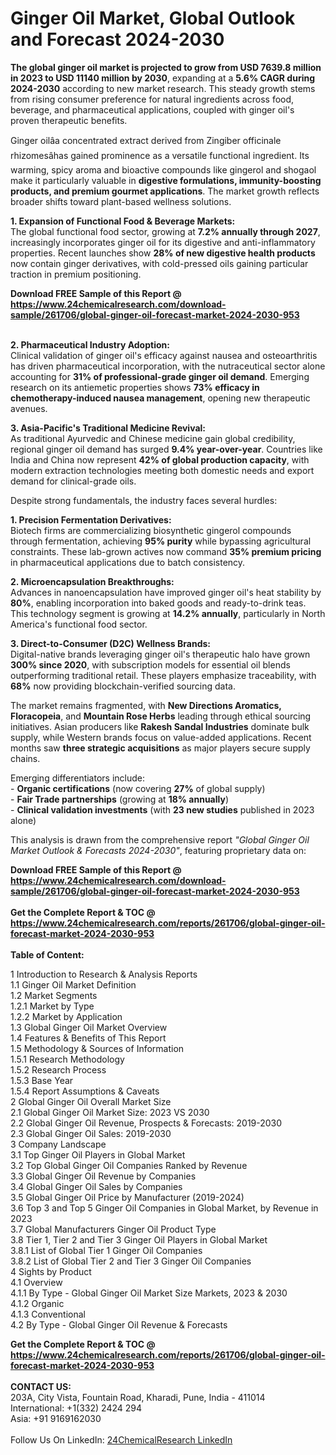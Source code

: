 <h1>Ginger Oil Market, Global Outlook and Forecast 2024-2030</h1><p><strong>The global ginger oil market is projected to grow from USD 7639.8 million in 2023 to USD 11140 million by 2030</strong>, expanding at a <strong>5.6% CAGR during 2024-2030</strong> according to new market research. This steady growth stems from rising consumer preference for natural ingredients across food, beverage, and pharmaceutical applications, coupled with ginger oil's proven therapeutic benefits.</p><p>Ginger oilâa concentrated extract derived from Zingiber officinale rhizomesâhas gained prominence as a versatile functional ingredient. Its warming, spicy aroma and bioactive compounds like gingerol and shogaol make it particularly valuable in <strong>digestive formulations, immunity-boosting products, and premium gourmet applications</strong>. The market growth reflects broader shifts toward plant-based wellness solutions.</p><p><strong>1. Expansion of Functional Food &amp; Beverage Markets:</strong><br>
The global functional food sector, growing at <strong>7.2% annually through 2027</strong>, increasingly incorporates ginger oil for its digestive and anti-inflammatory properties. Recent launches show <strong>28% of new digestive health products</strong> now contain ginger derivatives, with cold-pressed oils gaining particular traction in premium positioning.</p><div><b>Download FREE Sample of this Report @ 
            <a href="https://www.24chemicalresearch.com/download-sample/261706/global-ginger-oil-forecast-market-2024-2030-953">
            https://www.24chemicalresearch.com/download-sample/261706/global-ginger-oil-forecast-market-2024-2030-953</a></b></div><br><p><strong>2. Pharmaceutical Industry Adoption:</strong><br>
Clinical validation of ginger oil's efficacy against nausea and osteoarthritis has driven pharmaceutical incorporation, with the nutraceutical sector alone accounting for <strong>31% of professional-grade ginger oil demand</strong>. Emerging research on its antiemetic properties shows <strong>73% efficacy in chemotherapy-induced nausea management</strong>, opening new therapeutic avenues.</p><p><strong>3. Asia-Pacific's Traditional Medicine Revival:</strong><br>
As traditional Ayurvedic and Chinese medicine gain global credibility, regional ginger oil demand has surged <strong>9.4% year-over-year</strong>. Countries like India and China now represent <strong>42% of global production capacity</strong>, with modern extraction technologies meeting both domestic needs and export demand for clinical-grade oils.</p><p>Despite strong fundamentals, the industry faces several hurdles:</p><p><strong>1. Precision Fermentation Derivatives:</strong><br>
Biotech firms are commercializing biosynthetic gingerol compounds through fermentation, achieving <strong>95% purity</strong> while bypassing agricultural constraints. These lab-grown actives now command <strong>35% premium pricing</strong> in pharmaceutical applications due to batch consistency.</p><p><strong>2. Microencapsulation Breakthroughs:</strong><br>
Advances in nanoencapsulation have improved ginger oil's heat stability by <strong>80%</strong>, enabling incorporation into baked goods and ready-to-drink teas. This technology segment is growing at <strong>14.2% annually</strong>, particularly in North America's functional food sector.</p><p><strong>3. Direct-to-Consumer (D2C) Wellness Brands:</strong><br>
Digital-native brands leveraging ginger oil's therapeutic halo have grown <strong>300% since 2020</strong>, with subscription models for essential oil blends outperforming traditional retail. These players emphasize traceability, with <strong>68%</strong> now providing blockchain-verified sourcing data.</p><p>The market remains fragmented, with <strong>New Directions Aromatics, Floracopeia</strong>, and <strong>Mountain Rose Herbs</strong> leading through ethical sourcing initiatives. Asian producers like <strong>Rakesh Sandal Industries</strong> dominate bulk supply, while Western brands focus on value-added applications. Recent months saw <strong>three strategic acquisitions</strong> as major players secure supply chains.</p><p>Emerging differentiators include:
<br>- <strong>Organic certifications</strong> (now covering <strong>27%</strong> of global supply)
<br>- <strong>Fair Trade partnerships</strong> (growing at <strong>18% annually</strong>)
<br>- <strong>Clinical validation investments</strong> (with <strong>23 new studies</strong> published in 2023 alone)</p><p>This analysis is drawn from the comprehensive report <em>"Global Ginger Oil Market Outlook &amp; Forecasts 2024-2030"</em>, featuring proprietary data on:</p><div><b>Download FREE Sample of this Report @ 
            <a href="https://www.24chemicalresearch.com/download-sample/261706/global-ginger-oil-forecast-market-2024-2030-953">
            https://www.24chemicalresearch.com/download-sample/261706/global-ginger-oil-forecast-market-2024-2030-953</a></b></div><br><div><b>Get the Complete Report & TOC @ 
            <a href="https://www.24chemicalresearch.com/reports/261706/global-ginger-oil-forecast-market-2024-2030-953">
            https://www.24chemicalresearch.com/reports/261706/global-ginger-oil-forecast-market-2024-2030-953</a></b></div><br>
            <b>Table of Content:</b><p>1 Introduction to Research & Analysis Reports<br />
    1.1 Ginger Oil Market Definition<br />
    1.2 Market Segments<br />
        1.2.1 Market by Type<br />
        1.2.2 Market by Application<br />
    1.3 Global Ginger Oil Market Overview<br />
    1.4 Features & Benefits of This Report<br />
    1.5 Methodology & Sources of Information<br />
        1.5.1 Research Methodology<br />
        1.5.2 Research Process<br />
        1.5.3 Base Year<br />
        1.5.4 Report Assumptions & Caveats<br />
2 Global Ginger Oil Overall Market Size<br />
    2.1 Global Ginger Oil Market Size: 2023 VS 2030<br />
    2.2 Global Ginger Oil Revenue, Prospects & Forecasts: 2019-2030<br />
    2.3 Global Ginger Oil Sales: 2019-2030<br />
3 Company Landscape<br />
    3.1 Top Ginger Oil Players in Global Market<br />
    3.2 Top Global Ginger Oil Companies Ranked by Revenue<br />
    3.3 Global Ginger Oil Revenue by Companies<br />
    3.4 Global Ginger Oil Sales by Companies<br />
    3.5 Global Ginger Oil Price by Manufacturer (2019-2024)<br />
    3.6 Top 3 and Top 5 Ginger Oil Companies in Global Market, by Revenue in 2023<br />
    3.7 Global Manufacturers Ginger Oil Product Type<br />
    3.8 Tier 1, Tier 2 and Tier 3 Ginger Oil Players in Global Market<br />
        3.8.1 List of Global Tier 1 Ginger Oil Companies<br />
        3.8.2 List of Global Tier 2 and Tier 3 Ginger Oil Companies<br />
4 Sights by Product<br />
    4.1 Overview<br />
        4.1.1 By Type - Global Ginger Oil Market Size Markets, 2023 & 2030<br />
        4.1.2 Organic<br />
        4.1.3 Conventional<br />
    4.2 By Type - Global Ginger Oil Revenue & Forecasts<br />
    </p><div><b>Get the Complete Report & TOC @ 
            <a href="https://www.24chemicalresearch.com/reports/261706/global-ginger-oil-forecast-market-2024-2030-953">
            https://www.24chemicalresearch.com/reports/261706/global-ginger-oil-forecast-market-2024-2030-953</a></b></div><br><b>CONTACT US:</b><br>
            203A, City Vista, Fountain Road, Kharadi, Pune, India - 411014<br>
            International: +1(332) 2424 294<br>
            Asia: +91 9169162030 <br><br>
            Follow Us On LinkedIn: <a href="https://www.linkedin.com/company/24chemicalresearch/">24ChemicalResearch LinkedIn</a>